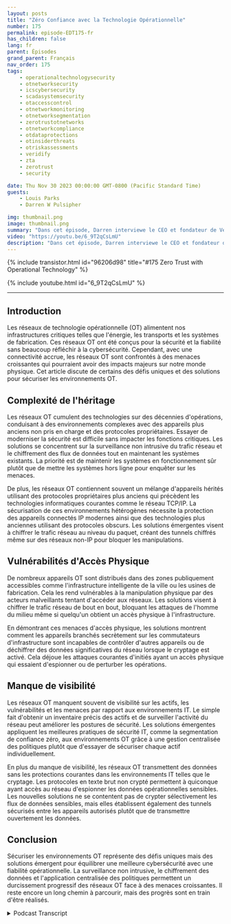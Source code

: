 ```yaml
---
layout: posts
title: "Zéro Confiance avec la Technologie Opérationnelle"
number: 175
permalink: episode-EDT175-fr
has_children: false
lang: fr
parent: Épisodes
grand_parent: Français
nav_order: 175
tags:
    - operationaltechnologysecurity
    - otnetworksecurity
    - icscybersecurity
    - scadasystemsecurity
    - otaccesscontrol
    - otnetworkmonitoring
    - otnetworksegmentation
    - zerotrustotnetworks
    - otnetworkcompliance
    - otdataprotections
    - otinsiderthreats
    - otriskassessments
    - veridify
    - zta
    - zerotrust
    - security

date: Thu Nov 30 2023 00:00:00 GMT-0800 (Pacific Standard Time)
guests:
    - Louis Parks
    - Darren W Pulsipher

img: thumbnail.png
image: thumbnail.png
summary: "Dans cet épisode, Darren interviewe le CEO et fondateur de Veridify, Louis Parks. Ils discutent des problèmes uniques liés aux réseaux de technologie opérationnelle qui contrôlent les infrastructures critiques, en raison de la complexité du patrimoine, des vulnérabilités en matière d'accessibilité et du manque de visibilité."
video: "https://youtu.be/6_9T2qCsLmU"
description: "Dans cet épisode, Darren interviewe le CEO et fondateur de Veridify, Louis Parks. Ils discutent des problèmes uniques liés aux réseaux de technologie opérationnelle qui contrôlent les infrastructures critiques, en raison de la complexité du patrimoine, des vulnérabilités en matière d'accessibilité et du manque de visibilité."
---
```


<div>
{% include transistor.html id="96206d98" title="#175 Zero Trust with Operational Technology" %}

{% include youtube.html id="6_9T2qCsLmU" %}
</div>

---

## Introduction

Les réseaux de technologie opérationnelle (OT) alimentent nos infrastructures critiques telles que l'énergie, les transports et les systèmes de fabrication. Ces réseaux OT ont été conçus pour la sécurité et la fiabilité sans beaucoup réfléchir à la cybersécurité. Cependant, avec une connectivité accrue, les réseaux OT sont confrontés à des menaces croissantes qui pourraient avoir des impacts majeurs sur notre monde physique. Cet article discute de certains des défis uniques et des solutions pour sécuriser les environnements OT.

## Complexité de l'héritage

Les réseaux OT cumulent des technologies sur des décennies d'opérations, conduisant à des environnements complexes avec des appareils plus anciens non pris en charge et des protocoles propriétaires. Essayer de moderniser la sécurité est difficile sans impacter les fonctions critiques. Les solutions se concentrent sur la surveillance non intrusive du trafic réseau et le chiffrement des flux de données tout en maintenant les systèmes existants. La priorité est de maintenir les systèmes en fonctionnement sûr plutôt que de mettre les systèmes hors ligne pour enquêter sur les menaces.

De plus, les réseaux OT contiennent souvent un mélange d'appareils hérités utilisant des protocoles propriétaires plus anciens qui précèdent les technologies informatiques courantes comme le réseau TCP/IP. La sécurisation de ces environnements hétérogènes nécessite la protection des appareils connectés IP modernes ainsi que des technologies plus anciennes utilisant des protocoles obscurs. Les solutions émergentes visent à chiffrer le trafic réseau au niveau du paquet, créant des tunnels chiffrés même sur des réseaux non-IP pour bloquer les manipulations.

## Vulnérabilités d'Accès Physique

De nombreux appareils OT sont distribués dans des zones publiquement accessibles comme l'infrastructure intelligente de la ville ou les usines de fabrication. Cela les rend vulnérables à la manipulation physique par des acteurs malveillants tentant d'accéder aux réseaux. Les solutions visent à chiffrer le trafic réseau de bout en bout, bloquant les attaques de l'homme du milieu même si quelqu'un obtient un accès physique à l'infrastructure.

En démontrant ces menaces d'accès physique, les solutions montrent comment les appareils branchés secrètement sur les commutateurs d'infrastructure sont incapables de contrôler d'autres appareils ou de déchiffrer des données significatives du réseau lorsque le cryptage est activé. Cela déjoue les attaques courantes d'initiés ayant un accès physique qui essaient d'espionner ou de perturber les opérations.

## Manque de visibilité

Les réseaux OT manquent souvent de visibilité sur les actifs, les vulnérabilités et les menaces par rapport aux environnements IT. Le simple fait d'obtenir un inventaire précis des actifs et de surveiller l'activité du réseau peut améliorer les postures de sécurité. Les solutions émergentes appliquent les meilleures pratiques de sécurité IT, comme la segmentation de confiance zéro, aux environnements OT grâce à une gestion centralisée des politiques plutôt que d'essayer de sécuriser chaque actif individuellement.

En plus du manque de visibilité, les réseaux OT transmettent des données sans les protections courantes dans les environnements IT telles que le cryptage. Les protocoles en texte brut non crypté permettent à quiconque ayant accès au réseau d'espionner les données opérationnelles sensibles. Les nouvelles solutions ne se contentent pas de crypter sélectivement les flux de données sensibles, mais elles établissent également des tunnels sécurisés entre les appareils autorisés plutôt que de transmettre ouvertement les données.

## Conclusion

Sécuriser les environnements OT représente des défis uniques mais des solutions émergent pour équilibrer une meilleure cybersécurité avec une fiabilité opérationnelle. La surveillance non intrusive, le chiffrement des données et l'application centralisée des politiques permettent un durcissement progressif des réseaux OT face à des menaces croissantes. Il reste encore un long chemin à parcourir, mais des progrès sont en train d'être réalisés.



<details>
<summary> Podcast Transcript </summary>

<p></p>

</details>
